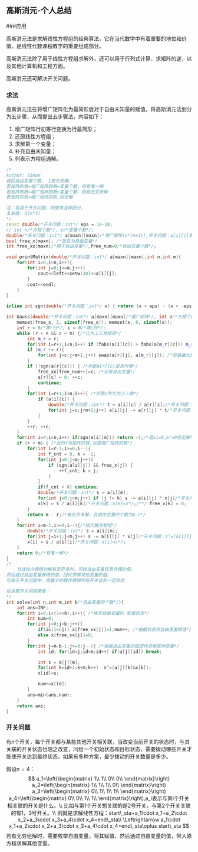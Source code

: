 ## 高斯消元-个人总结

###应用

高斯消元法是求解线性方程组的经典算法，它在当代数学中有着重要的地位和价值，是线性代数课程教学的重要组成部分。

高斯消元法除了用于线性方程组求解外，还可以用于行列式计算、求矩阵的逆，以及其他计算机和工程方面。

高斯消元还可解决开关问题。

### 求法

高斯消元法在将增广矩阵化为最简形后对于自由未知量的赋值，将高斯消元法划分为五步骤，从而提出五步骤法，内容如下：

1. 增广矩阵行初等行变换为行最简形；
2. 还原线性方程组；
3. 求解第一个变量；
4. 补充自由未知量；
5. 列表示方程组通解。

```cpp
/*
Author: Simon
返回自由变量个数，-1表示无解。
若矩阵的秩=增广矩阵的秩=变量个数，则有唯一解
若矩阵的秩=增广矩阵的秩<变量个数，则有无穷多解
若矩阵的秩<增广矩阵的秩,则无解

注：若用于开关问题，则使用注释部分。
复杂度: O(n^3)
*/
const double/*开关问题：int*/ eps = 1e-10;
// int n/*方程个数*/, m/*变量个数*/;
double/*开关问题：int*/ a[maxn][maxn]/*增广矩阵(n*(m+1)),开关问题：a[i][j]表示与j关联的开关为i*/, x[maxn]/*解*/; 
bool free_x[maxn]; /*是否为自由变量*/
int free_xx[maxn]/*用于自由变量*/,free_num=0/*自由变量个数*/;

void printMatrix(double/*开关问题：int*/ a[maxn][maxn],int n,int m){
	for(int i=0;i<n;i++){
		for(int j=0;j<=m;j++){
			cout<<left<<setw(20)<<a[i][j];
		}
		cout<<endl;
	}
}

inline int sgn(double/*开关问题：int*/ x) { return (x > eps) - (x < -eps)/*开关问题：x?1:0*/; } //若x不接近0，返回1，否则返回0。

int Gauss(double/*开关问题：int*/ a[maxn][maxn]/*增广矩阵*/, int n/*方程个数*/, int m/*变量个数*/) {
    memset(free_x, 1, sizeof(free_x)); memset(x, 0, sizeof(x));
    int r = 0/*第r行*/, c = 0/*第c列*/;
    while (r < n && c < m) {/*化为上三角矩阵*/
        int m_r = r;
		for(int i=r+1;i<n;i++) if (fabs(a[i][c]) > fabs(a[m_r][c])) m_r = i; /*从第r行开始，找出第c列绝对值最大的 */
        if (m_r != r){
			for(int j=c;j<m+1;j++) swap(a[r][j], a[m_r][j]); /*将值最大的放到第r行*/
		}
        if (!sgn(a[r][c])) { /*判断a[r][c]是否为零*/
            free_xx[free_num++]=c; /*记录自由变量*/
            a[r][c] = 0; ++c;
            continue;
        }
		for(int i=r+1;i<n;i++){ /*将第c列化为上三角*/
            if (a[i][c]) {
                double/*开关问题：int*/ t = a[i][c] / a[r][c];/*开关问题：删除*/
                for(int j=c;j<m+1;j++) a[i][j] -= a[r][j] * t/*开关问题：a[i][j]^=a[r][j]*/;
            }
		}
		++r; ++c;
    }
    for(int i=r;i<n;i++) if(sgn(a[i][m])) return -1;/*若xi=0,b!=0则无解*/
    if (r < m) { /*此时r为矩阵的秩,也是增广矩阵的秩*/
		for(int i=r-1;i>=0;i--){
            int f_cnt = 0, k = -1;
			for(int j=0;j<m;j++){
                if (sgn(a[i][j]) && free_x[j]) {
                    ++f_cnt; k = j;
                }
			}
            if(f_cnt > 0) continue;
            double/*开关问题：int*/ s = a[i][m];
			for(int j=0;j<m;j++) if (j != k) s -= a[i][j] * x[j]/*开关问题：s^=(a[i][j]&x[j])*/;
            x[k] = s / a[i][k]/*开关问题：x[k]=s*/;/**/ free_x[k] = 0;
        }
		return m - r;/*有无穷多解，且自由变量的个数为m-r*/
    }
	for(int i=m-1;i>=0;i--){/*回代解方程组*/
        double/*开关问题：int*/ s = a[i][m];
		for(int j=i+1;j<m;j++) s -= a[i][j] * x[j]/*开关问题：s^=(a[i][j]&x[j])*/;
        x[i] = s / a[i][i]/*开关问题：x[i]=s*/;
    }
    return 0;/*有唯一解*/
}
/*
    当线性方程组的解有无穷多时，可给自由变量任意合理的值，
然后通过自由变量获得的值，回代求得其他变量的值。
可用于开关问题中，用最少的操作使得所有开关达到一定状态

位运算开关问题模板：
*/
int solve(int n,int m,int b/*自由变量的个数*/){
    int ans=INF;
    for(int i=0;i<(1<<b);i++){ /*枚举自由变量的 取值状态*/
        int num=0;
        for(int j=0;j<b;j++){
            if(i&(1<<j)) x[free_xx[j]]=1,num++; /*根据状态将自由变量赋值*/
            else x[free_xx[j]]=0;
        }
        for(int j=m-b-1;j>=0;j--){ /*根据自由变量的值回代求解其他变量*/
            int id; for(id=j;id<m;id++) if(a[j][id]) break;

            int s = a[j][m];
            for(int k=id+1;k<m;k++)  s^=(a[j][k]&x[k]);
            x[id]=s; 

            num+=x[id];
        }
        ans=min(ans,num);
    }
    return ans;
}
```

### 开关问题

有$n$个开关，每个开关都与某些其他开关相关联，当改变当前开关的状态时，与其关联的开关状态也随之改变，问给一个初始状态和目标状态，需要拨动哪些开关才能使开关达到最终状态，如果有多种方案，最少拨动的开关数量是多少。

假设$n=4$：
$$
a_1=\left(\begin{matrix}
1\\
1\\
0\\
0\\
\end{matrix}\right)
a_2=\left(\begin{matrix}
1\\
1\\
1\\
0\\
\end{matrix}\right)
a_3=\left(\begin{matrix}
0\\
1\\
1\\
1\\
\end{matrix}\right)
a_4=\left(\begin{matrix}
0\\
0\\
1\\
1\\
\end{matrix}\right),a_i表示与第i个开关相关联的开关是什么。\\
比如与第1个开关想关联的是2号开关，与第2个开关关联的有1，3号开关。\\
则就是求解线性方程：start\_sta+a_1\cdot x_1+a_2\cdot x_2+a_3\cdot x_3+a_4\cdot x_4=end\_sta\\
\Leftrightarrow a_1\cdot x_1+a_2\cdot x_2+a_3\cdot x_3+a_4\cdot x_4=end\_sta\oplus start\_sta
$$
若有无穷组解时，需要枚举自由变量，将其赋值，然后通过自由变量的值，带入原方程求解其他变量。